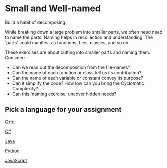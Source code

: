 # Small and Well-named

Build a habit of decomposing.

While breaking down a large problem into smaller parts,
we often need need to name the parts.
Naming helps in recollection and understanding.
The 'parts' could manifest as functions, files, classes, and so on.

These exercises are about cutting into smaller parts and naming them.
Consider:

- Can we read out the decomposition from the file-names?
- Can the name of each function or class tell us its contribution?
- Can the name of each variable or constant convey its purpose?
- Can it simplify the code? How low can you bring the Cyclomatic Complexity?
- Can this 'naming exercise' uncover hidden needs?

## Pick a language for your assignment

[C++](https://classroom.github.com/a/HgP6C2sf)

[C#](https://classroom.github.com/a/k3LJiS4q)

[Java](https://classroom.github.com/a/Xaaa2BPk)

[Python](https://classroom.github.com/a/bFU4cDVg)

[JavaScript](https://classroom.github.com/a/HBThRLS6)
